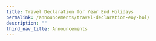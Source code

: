```yaml
---
title: Travel Declaration for Year End Holidays
permalink: /announcements/travel-declaration-eoy-hol/
description: ""
third_nav_title: Announcements
---
```

